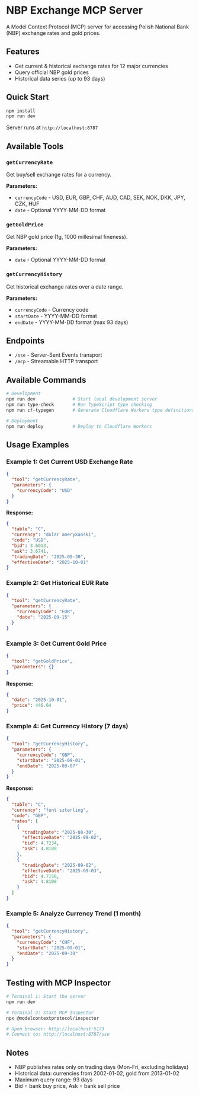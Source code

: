 # NBP Exchange MCP Server

A Model Context Protocol (MCP) server for accessing Polish National Bank (NBP) exchange rates and gold prices.

## Features

- Get current & historical exchange rates for 12 major currencies
- Query official NBP gold prices
- Historical data series (up to 93 days)

## Quick Start

```bash
npm install
npm run dev
```

Server runs at `http://localhost:8787`

## Available Tools

### `getCurrencyRate`
Get buy/sell exchange rates for a currency.

**Parameters:**
- `currencyCode` - USD, EUR, GBP, CHF, AUD, CAD, SEK, NOK, DKK, JPY, CZK, HUF
- `date` - Optional YYYY-MM-DD format

### `getGoldPrice`
Get NBP gold price (1g, 1000 millesimal fineness).

**Parameters:**
- `date` - Optional YYYY-MM-DD format

### `getCurrencyHistory`
Get historical exchange rates over a date range.

**Parameters:**
- `currencyCode` - Currency code
- `startDate` - YYYY-MM-DD format
- `endDate` - YYYY-MM-DD format (max 93 days)

## Endpoints

- `/sse` - Server-Sent Events transport
- `/mcp` - Streamable HTTP transport

## Available Commands

```bash
# Development
npm run dev              # Start local development server
npm run type-check       # Run TypeScript type checking
npm run cf-typegen       # Generate Cloudflare Workers type definitions

# Deployment
npm run deploy           # Deploy to Cloudflare Workers
```

## Usage Examples

### Example 1: Get Current USD Exchange Rate
```json
{
  "tool": "getCurrencyRate",
  "parameters": {
    "currencyCode": "USD"
  }
}
```

**Response:**
```json
{
  "table": "C",
  "currency": "dolar amerykański",
  "code": "USD",
  "bid": 3.6013,
  "ask": 3.6741,
  "tradingDate": "2025-09-30",
  "effectiveDate": "2025-10-01"
}
```

### Example 2: Get Historical EUR Rate
```json
{
  "tool": "getCurrencyRate",
  "parameters": {
    "currencyCode": "EUR",
    "date": "2025-09-15"
  }
}
```

### Example 3: Get Current Gold Price
```json
{
  "tool": "getGoldPrice",
  "parameters": {}
}
```

**Response:**
```json
{
  "date": "2025-10-01",
  "price": 446.64
}
```

### Example 4: Get Currency History (7 days)
```json
{
  "tool": "getCurrencyHistory",
  "parameters": {
    "currencyCode": "GBP",
    "startDate": "2025-09-01",
    "endDate": "2025-09-07"
  }
}
```

**Response:**
```json
{
  "table": "C",
  "currency": "funt szterling",
  "code": "GBP",
  "rates": [
    {
      "tradingDate": "2025-08-30",
      "effectiveDate": "2025-09-02",
      "bid": 4.7234,
      "ask": 4.8188
    },
    {
      "tradingDate": "2025-09-02",
      "effectiveDate": "2025-09-03",
      "bid": 4.7156,
      "ask": 4.8108
    }
  ]
}
```

### Example 5: Analyze Currency Trend (1 month)
```json
{
  "tool": "getCurrencyHistory",
  "parameters": {
    "currencyCode": "CHF",
    "startDate": "2025-09-01",
    "endDate": "2025-09-30"
  }
}
```

## Testing with MCP Inspector

```bash
# Terminal 1: Start the server
npm run dev

# Terminal 2: Start MCP Inspector
npx @modelcontextprotocol/inspector

# Open browser: http://localhost:5173
# Connect to: http://localhost:8787/sse
```

## Notes

- NBP publishes rates only on trading days (Mon-Fri, excluding holidays)
- Historical data: currencies from 2002-01-02, gold from 2013-01-02
- Maximum query range: 93 days
- Bid = bank buy price, Ask = bank sell price
